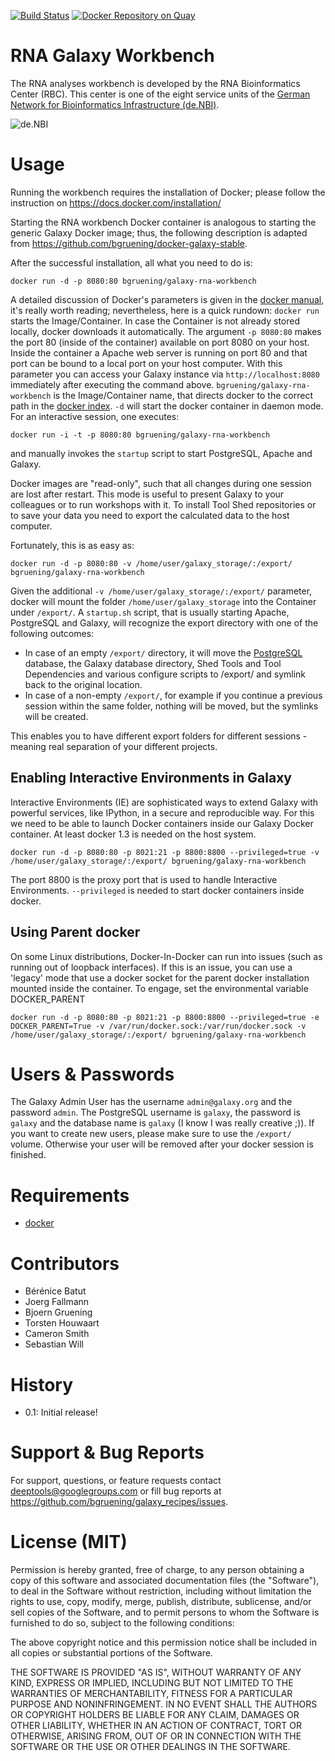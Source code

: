 [![Build Status](https://travis-ci.org/bgruening/galaxy-rna-workbench.svg?branch=master)](https://travis-ci.org/bgruening/galaxy-rna-workbench)
[![Docker Repository on Quay](https://quay.io/repository/bgruening/galaxy-rna-workbench/status "Docker Repository on Quay")](https://quay.io/repository/bgruening/galaxy-rna-workbench)

RNA Galaxy Workbench
====================

The RNA analyses workbench is developed by the RNA Bioinformatics
Center (RBC). This center is one of the eight service units of the
[German Network for Bioinformatics Infrastructure
(de.NBI)](http://www.denbi.de/).

![de.NBI](https://www.denbi.de/templates/de.nbi2/img/deNBI_logo.jpg)


Usage
=====

Running the workbench requires the installation of Docker; please follow the instruction on https://docs.docker.com/installation/

Starting the RNA workbench Docker container is analogous to starting
the generic Galaxy Docker image; thus, the following description is
adapted from <https://github.com/bgruening/docker-galaxy-stable>.

After the successful installation, all what you need to do is:

``docker run -d -p 8080:80 bgruening/galaxy-rna-workbench``

A detailed discussion of Docker's parameters is given in the [docker manual](http://docs.docker.io/), it's really worth reading; nevertheless, here is a quick rundown: ``docker run`` starts the Image/Container. In case the Container is not already stored locally, docker downloads it automatically. The argument ``-p 8080:80`` makes the port 80 (inside of the container) available on port 8080 on your host. Inside the container a Apache web server is running on port 80 and that port can be bound to a local port on your host computer. With this parameter you can access your Galaxy instance via ``http://localhost:8080`` immediately after executing the command above. ``bgruening/galaxy-rna-workbench`` is the Image/Container name, that directs docker to the correct path in the [docker index](https://index.docker.io/u/bgruening/galaxy-rna-workbench/). ``-d`` will start the docker container in daemon mode. For an interactive session, one executes:

``docker run -i -t -p 8080:80 bgruening/galaxy-rna-workbench``

and manually invokes the ``` startup ``` script to start PostgreSQL, Apache and Galaxy.

Docker images are "read-only", such that all changes during one session are lost after restart. This mode is useful to present Galaxy to your colleagues or to run workshops with it. To install Tool Shed repositories or to save your data you need to export the calculated data to the host computer.

Fortunately, this is as easy as:

``docker run -d -p 8080:80 -v /home/user/galaxy_storage/:/export/ bgruening/galaxy-rna-workbench``

Given the additional ``-v /home/user/galaxy_storage/:/export/`` parameter, docker will mount the folder ``/home/user/galaxy_storage`` into the Container under ``/export/``. A ``startup.sh`` script, that is usually starting Apache, PostgreSQL and Galaxy, will recognize the export directory with one of the following outcomes:

  - In case of an empty ``/export/`` directory, it will move the [PostgreSQL](http://www.postgresql.org/) database, the Galaxy database directory, Shed Tools and Tool Dependencies and various configure scripts to /export/ and symlink back to the original location.
  - In case of a non-empty ``/export/``, for example if you continue a previous session within the same folder, nothing will be moved, but the symlinks will be created.

This enables you to have different export folders for different sessions - meaning real separation of your different projects.


Enabling Interactive Environments in Galaxy
-------------------------------------------

Interactive Environments (IE) are sophisticated ways to extend Galaxy with powerful services, like IPython, in a secure and reproducible way.
For this we need to be able to launch Docker containers inside our Galaxy Docker container. At least docker 1.3 is needed on the host system.

``docker run -d -p 8080:80 -p 8021:21 -p 8800:8800 --privileged=true -v /home/user/galaxy_storage/:/export/ bgruening/galaxy-rna-workbench``

The port 8800 is the proxy port that is used to handle Interactive Environments. ``--privileged`` is needed to start docker containers inside docker.

Using Parent docker
-------------------
On some Linux distributions, Docker-In-Docker can run into issues (such as running out of loopback interfaces). If this is an issue,
you can use a 'legacy' mode that use a docker socket for the parent docker installation mounted inside the container. To engage, set the 
environmental variable DOCKER_PARENT

``docker run -d -p 8080:80 -p 8021:21 -p 8800:8800 --privileged=true -e DOCKER_PARENT=True -v /var/run/docker.sock:/var/run/docker.sock -v /home/user/galaxy_storage/:/export/ bgruening/galaxy-rna-workbench``



Users & Passwords
================

The Galaxy Admin User has the username ``admin@galaxy.org`` and the password ``admin``.
The PostgreSQL username is ``galaxy``, the password is ``galaxy`` and the database name is ``galaxy`` (I know I was really creative ;)).
If you want to create new users, please make sure to use the ``/export/`` volume. Otherwise your user will be removed after your docker session is finished.


Requirements
============

- [docker](https://docs.docker.com/installation/)


Contributors
============

 - Bérénice Batut
 - Joerg Fallmann
 - Bjoern Gruening
 - Torsten Houwaart
 - Cameron Smith
 - Sebastian Will 

History
=======

 - 0.1: Initial release!


Support & Bug Reports
=====================

For support, questions, or feature requests contact deeptools@googlegroups.com or fill bug reports at https://github.com/bgruening/galaxy_recipes/issues.



License (MIT)
=============

Permission is hereby granted, free of charge, to any person obtaining a copy
of this software and associated documentation files (the "Software"), to deal
in the Software without restriction, including without limitation the rights
to use, copy, modify, merge, publish, distribute, sublicense, and/or sell
copies of the Software, and to permit persons to whom the Software is
furnished to do so, subject to the following conditions:

The above copyright notice and this permission notice shall be included in
all copies or substantial portions of the Software.

THE SOFTWARE IS PROVIDED "AS IS", WITHOUT WARRANTY OF ANY KIND, EXPRESS OR
IMPLIED, INCLUDING BUT NOT LIMITED TO THE WARRANTIES OF MERCHANTABILITY,
FITNESS FOR A PARTICULAR PURPOSE AND NONINFRINGEMENT. IN NO EVENT SHALL THE
AUTHORS OR COPYRIGHT HOLDERS BE LIABLE FOR ANY CLAIM, DAMAGES OR OTHER
LIABILITY, WHETHER IN AN ACTION OF CONTRACT, TORT OR OTHERWISE, ARISING FROM,
OUT OF OR IN CONNECTION WITH THE SOFTWARE OR THE USE OR OTHER DEALINGS IN
THE SOFTWARE.
